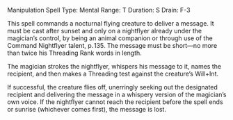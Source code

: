 Manipulation Spell
Type: Mental
Range: T
Duration: S
Drain: F-3

This spell commands a nocturnal flying creature to deliver a message.
It must be cast after sunset and only on a nightflyer already under the magician’s control, by being an animal companion or through use of the Command Nightflyer talent, p. 135. The message must be short—no more than twice his Threading Rank words in length.

The magician strokes the nightflyer, whispers his message to it, names the recipient, and then makes a Threading test against the creature’s Will+Int.

If successful, the creature flies off, unerringly seeking out the designated recipient and delivering the message in a whispery version of the magician’s own voice. If the nightflyer cannot reach the recipient before the spell ends or sunrise (whichever comes first), the message is lost.